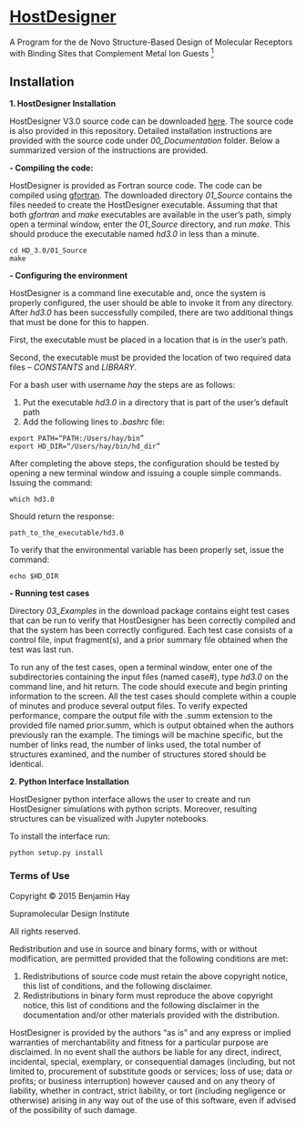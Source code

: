 # [HostDesigner](https://github.com/kbsezginel/HostDesigner)
A Program for the de Novo Structure-Based Design of Molecular Receptors with Binding Sites that Complement Metal Ion Guests
[<sup>1</sup>](http://pubs.acs.org/doi/full/10.1021/ic0202920)
## Installation
**1. HostDesigner Installation**

HostDesigner V3.0 source code can be downloaded [here](https://sourceforge.net/projects/hostdesigner-v3-0/). The source code is also provided in this repository. Detailed installation instructions are provided with the source code under *00_Documentation* folder. Below a summarized version of the instructions are provided.

**- Compiling the code:**

HostDesigner is provided as Fortran source code. The code can be compiled using [gfortran](https://gcc.gnu.org).
The downloaded directory *01_Source* contains the files needed to create the HostDesigner executable.
Assuming that that both *gfortran* and *make* executables are available in the user’s path, simply open a terminal window, enter the *01_Source* directory, and run *make*. This should produce the executable named *hd3.0* in less than a minute.

```
cd HD_3.0/01_Source
make
```

**- Configuring the environment**

HostDesigner is a command line executable and, once the system is properly configured, the
user should be able to invoke it from any directory. After *hd3.0* has been successfully compiled,
there are two additional things that must be done for this to happen.

First, the executable must be placed in a location that is in the user’s path.

Second, the executable must be provided the location of two required data files – *CONSTANTS* and *LIBRARY*.

For a bash user with username *hay* the steps are as follows:

1. Put the executable *hd3.0* in a directory that is part of the user’s default path
2. Add the following lines to *.bashrc* file:

```
export PATH=“PATH:/Users/hay/bin”
export HD_DIR=“/Users/hay/bin/hd_dir”
```

After completing the above steps, the configuration should be tested by opening a new terminal
window and issuing a couple simple commands. Issuing the command:

```
which hd3.0
```

Should return the response:

```
path_to_the_executable/hd3.0
```

To verify that the environmental variable has been properly set, issue the command:

```
echo $HD_DIR
```

**- Running test cases**

Directory *03_Examples* in the download package contains eight test cases that can be run to
verify that HostDesigner has been correctly compiled and that the system has been correctly
configured. Each test case consists of a control file, input fragment(s), and a prior summary file
obtained when the test was last run.

To run any of the test cases, open a terminal window, enter one of the subdirectories containing the input files (named case#), type *hd3.0* on the command line, and hit return.
The code should execute and begin printing information to the screen.
All the test cases should complete within a couple of minutes and produce several output files.
To verify expected performance, compare the output file with the .summ extension to the provided file named prior.summ, which is output obtained when the authors previously ran the example.
The timings will be machine specific, but the number of links read, the number of links used, the total number of structures examined, and the number of structures stored should be identical.


**2. Python Interface Installation**

HostDesigner python interface allows the user to create and run HostDesigner simulations with python scripts. Moreover, resulting structures can be visualized with Jupyter notebooks.

To install the interface run:

```
python setup.py install
```

### Terms of Use
Copyright © 2015 Benjamin Hay

Supramolecular Design Institute

All rights reserved.


Redistribution and use in source and binary forms, with or without modification, are permitted
provided that the following conditions are met:

1. Redistributions of source code must retain the above copyright notice, this list of conditions, and the following disclaimer.
2. Redistributions in binary form must reproduce the above copyright notice, this list of conditions and the following disclaimer in the documentation and/or other materials provided with the distribution.

HostDesigner is provided by the authors “as is” and any express or implied warranties of
merchantability and fitness for a particular purpose are disclaimed. In no event shall the authors
be liable for any direct, indirect, incidental, special, exemplary, or consequential damages
(including, but not limited to, procurement of substitute goods or services; loss of use; data or
profits; or business interruption) however caused and on any theory of liability, whether in
contract, strict liability, or tort (including negligence or otherwise) arising in any way out of the
use of this software, even if advised of the possibility of such damage.
